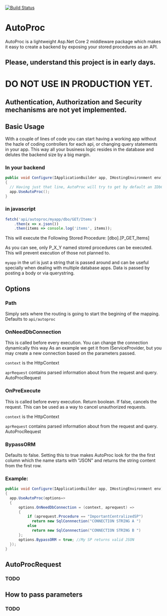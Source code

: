 [![Build Status](https://travis-ci.org/andreujuanc/AutoProc.svg?branch=master)](https://travis-ci.org/andreujuanc/AutoProc)

# AutoProc
AutoProc is a lightweight Asp.Net Core 2 middleware package which makes it easy to create a backend by exposing your stored procedures as an API.

## Please, understand this project is in early days. 
# DO NOT USE IN PRODUCTION YET.
## Authentication, Authorization and Security mechanisms are not yet implemented.

## Basic Usage
With a couple of lines of code you can start having a working app without the hazle of coding controllers for each api, or changing query statements in your app. This way all your business logic resides in the database and delutes the backend size by a big margin.

### In your backend
```csharp
public void Configure(IApplicationBuilder app, IHostingEnvironment env)
{
  // Having just that line, AutoProc will try to get by default an IDbConnection from the IServiceProvider if your application.
  app.UseAutoProc();
}
```

### in javascript
```js
fetch('api/autoproc/myapp/dbo/GET/Items')
    .then(x => x.json())
    .then(items => console.log('items', items));
```

This will execute the Following Stored Procedure:  [dbo].[P_GET_Items] 

As you can see, only P_X_Y named stored procedures can be executed. This will prevent execution of those not planned to.

`myapp` in the url is just a string that is passed around and can be useful specially when dealing with multiple database apps. Data is passed by posting a body or via querystring.


## Options

### Path
Simply sets where the routing is going to start the begining of the mapping.
Defaults to  `api/autoproc`

### OnNeedDbConnection
This is called before every execution. You can change the connection dynamically this way As an example we get it from IServiceProvider, but you may create a new connection based on the parameters passed. 

`context` is the HttpContext 

`aprRequest` contains parsed information about from the request and query. AutoProcRequest
 
### OnPreExecute
This is called before every execution. Return boolean. If false, cancels the request. 
This can be used as a way to cancel unauthorized requests.

`context` is the HttpContext 

`aprRequest` contains parsed information about from the request and query. AutoProcRequest


### BypassORM
Defaults to false. Setting this to true makes AutoProc look for the the first column which the name starts with "JSON" and returns the string content from the first row.

### Example:
```csharp
public void Configure(IApplicationBuilder app, IHostingEnvironment env)
{
  app.UseAutoProc(options=> 
  { 
      options.OnNeedDbConnection = (context, aprequest) => 
      {
          if (aprequest.Procedure == "ImportantCentralizedSP")
            return new SqlConnnection("CONNECTION STRING A ")
          else
            return new SqlConnnection("CONNECTION STRING B ")
      };
      options.BypassORM = true; //My SP returns valid JSON
  });
}
```

## AutoProcRequest
### TODO

## How to pass parameters
### TODO
